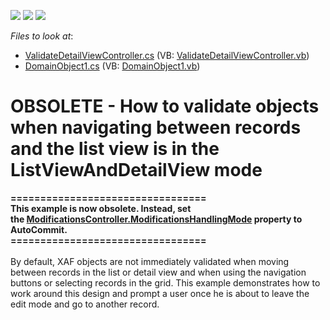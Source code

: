 <!-- default badges list -->
![](https://img.shields.io/endpoint?url=https://codecentral.devexpress.com/api/v1/VersionRange/134076770/11.2.5%2B)
[![](https://img.shields.io/badge/Open_in_DevExpress_Support_Center-FF7200?style=flat-square&logo=DevExpress&logoColor=white)](https://supportcenter.devexpress.com/ticket/details/E458)
[![](https://img.shields.io/badge/📖_How_to_use_DevExpress_Examples-e9f6fc?style=flat-square)](https://docs.devexpress.com/GeneralInformation/403183)
<!-- default badges end -->
<!-- default file list -->
*Files to look at*:

* [ValidateDetailViewController.cs](./CS/WinSolution.Module.Win/ValidateDetailViewController.cs) (VB: [ValidateDetailViewController.vb](./VB/WinSolution.Module.Win/ValidateDetailViewController.vb))
* [DomainObject1.cs](./CS/WinSolution.Module/DomainObject1.cs) (VB: [DomainObject1.vb](./VB/WinSolution.Module/DomainObject1.vb))
<!-- default file list end -->
# OBSOLETE - How to validate objects when navigating between records and the list view is in the ListViewAndDetailView mode


<p><strong>=================================</strong><br /><strong>This example is now obsolete. Instead, set the <a href="https://documentation.devexpress.com/Xaf/DevExpressExpressAppSystemModuleModificationsController_ModificationsHandlingModetopic.aspx">ModificationsController.ModificationsHandlingMode</a> property to AutoCommit.</strong><br /><strong>=================================</strong><br /><br />By default, XAF objects are not immediately validated when moving between records in the list or detail view and when using the navigation buttons or selecting records in the grid. This example demonstrates how to work around this design and prompt a user once he is about to leave the edit mode and go to another record.</p>

<br/>



